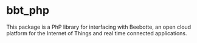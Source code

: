 bbt_php
=======

This package is a PhP library for interfacing with Beebotte, an open cloud platform for the Internet of Things and real time connected applications.
